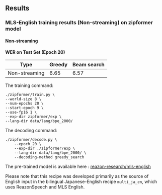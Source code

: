 ## Results

### MLS-English training results (Non-streaming) on zipformer model

#### Non-streaming

**WER on Test Set (Epoch 20)**

| Type          | Greedy | Beam search |
|---------------|--------|-------------|
| Non-streaming | 6.65   | 6.57        |


The training command:

```
./zipformer/train.py \
--world-size 8 \
--num-epochs 20 \
--start-epoch 9 \
--use-fp16 1 \
--exp-dir zipformer/exp \
--lang-dir data/lang/bpe_2000/
```

The decoding command:

```
./zipformer/decode.py \
    --epoch 20 \
    --exp-dir ./zipformer/exp \
    --lang-dir data/lang/bpe_2000/ \
    --decoding-method greedy_search
```


The pre-trained model is available here : [reazon-research/mls-english
](https://huggingface.co/reazon-research/mls-english)


Please note that this recipe was developed primarily as the source of English input in the bilingual Japanese-English recipe `multi_ja_en`, which uses ReazonSpeech and MLS English. 
